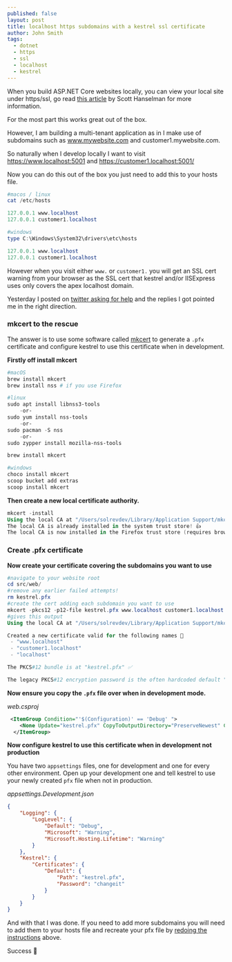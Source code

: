 ```yaml
---
published: false
layout: post
title: localhost https subdomains with a kestrel ssl certificate
author: John Smith
tags:
  - dotnet
  - https
  - ssl
  - localhost
  - kestrel
---
```


When you build ASP.NET Core websites locally, you can view your local site under https/ssl, go read [this article](https://www.hanselman.com/blog/DevelopingLocallyWithASPNETCoreUnderHTTPSSSLAndSelfSignedCerts.aspx) by Scott Hanselman for more information.

For the most part this works great out of the box. 

However, I am building a multi-tenant application as in I make use of subdomains such as www.mywebsite.com and customer1.mywebsite.com. 

So naturally when I develop locally I want to visit https://www.localhost:5001 and https://customer1.localhost:5001/

Now you can do this out of the box you just need to add this to your hosts file.

```powershell
#macos / linux
cat /etc/hosts

127.0.0.1 www.localhost
127.0.0.1 customer1.localhost

#windows
type C:\Windows\System32\drivers\etc\hosts

127.0.0.1 www.localhost
127.0.0.1 customer1.localhost
```

However when you visit either `www.` or `customer1.` you will get an SSL cert warning from your browser as the SSL cert that kestrel and/or IISExpress uses only covers the apex localhost domain.

Yesterday I posted on [twitter asking for help](https://twitter.com/solrevdev/status/1235641092256784385) and the replies I got pointed me in the right direction.

### mkcert to the rescue

The answer is to use some software called [mkcert](https://github.com/FiloSottile/mkcert) to generate a `.pfx` certificate and configure kestrel to use this certificate when in development.

**Firstly off install mkcert**

```powershell
#macOS
brew install mkcert
brew install nss # if you use Firefox

#linux
sudo apt install libnss3-tools
    -or-
sudo yum install nss-tools
    -or-
sudo pacman -S nss
    -or-
sudo zypper install mozilla-nss-tools

brew install mkcert

#windows
choco install mkcert
scoop bucket add extras
scoop install mkcert
```

**Then create a new local certificate authority.**

```powershell
mkcert -install
Using the local CA at "/Users/solrevdev/Library/Application Support/mkcert" ✨
The local CA is already installed in the system trust store! 👍
The local CA is now installed in the Firefox trust store (requires browser restart)! 🦊
```

### Create .pfx certificate

**Now create your certificate covering the subdomains you want to use**

```powershell
#navigate to your website root
cd src/web/
#remove any earlier failed attempts!
rm kestrel.pfx
#create the cert adding each subdomain you want to use
mkcert -pkcs12 -p12-file kestrel.pfx www.localhost customer1.localhost localhost
#gives this output
Using the local CA at "/Users/solrevdev/Library/Application Support/mkcert" ✨

Created a new certificate valid for the following names 📜
 - "www.localhost"
 - "customer1.localhost"
 - "localhost"

The PKCS#12 bundle is at "kestrel.pfx" ✅

The legacy PKCS#12 encryption password is the often hardcoded default "changeit" ℹ️
```


**Now ensure you copy the `.pfx` file over when in development mode.**


*web.csproj*

```xml
 <ItemGroup Condition="'$(Configuration)' == 'Debug' ">
    <None Update="kestrel.pfx" CopyToOutputDirectory="PreserveNewest" Condition="Exists('kestrel.pfx')" />
  </ItemGroup>
```

**Now configure kestrel to use this certificate when in development not production**

You have two `appsettings` files, one for development and one for every other environment. Open up your development one and tell kestrel to use your newly created `pfx` file when not in production.

*appsettings.Development.json*

```json
{
    "Logging": {
        "LogLevel": {
            "Default": "Debug",
            "Microsoft": "Warning",
            "Microsoft.Hosting.Lifetime": "Warning"
        }
    },
    "Kestrel": {
        "Certificates": {
            "Default": {
                "Path": "kestrel.pfx",
                "Password": "changeit"
            }
        }
    }
}

```

And with that I was done. If you need to add more subdomains you will need to add them to your hosts file and recreate your pfx file by [redoing the instructions](#create-pfx-certificate) above.

Success 🎉